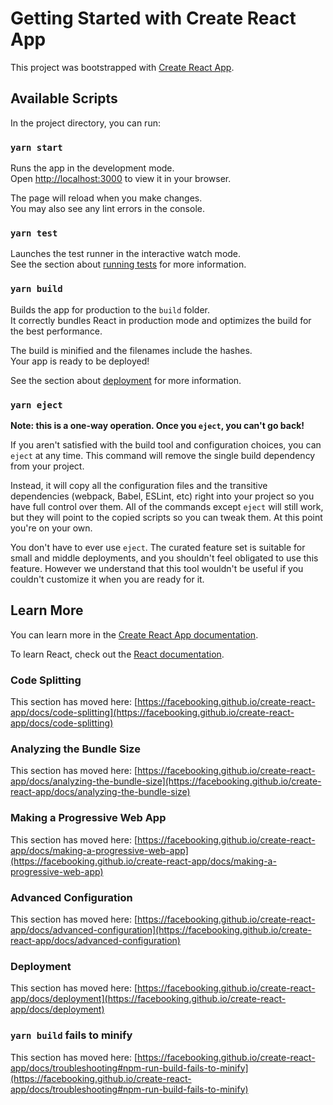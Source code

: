 # Getting Started with Create React App

This project was bootstrapped with [Create React App](https://github.com/facebooking/create-react-app).

## Available Scripts

In the project directory, you can run:

### `yarn start`

Runs the app in the development mode.\
Open [http://localhost:3000](http://localhost:3000) to view it in your browser.

The page will reload when you make changes.\
You may also see any lint errors in the console.

### `yarn test`

Launches the test runner in the interactive watch mode.\
See the section about [running tests](https://facebooking.github.io/create-react-app/docs/running-tests) for more information.

### `yarn build`

Builds the app for production to the `build` folder.\
It correctly bundles React in production mode and optimizes the build for the best performance.

The build is minified and the filenames include the hashes.\
Your app is ready to be deployed!

See the section about [deployment](https://facebooking.github.io/create-react-app/docs/deployment) for more information.

### `yarn eject`

**Note: this is a one-way operation. Once you `eject`, you can't go back!**

If you aren't satisfied with the build tool and configuration choices, you can `eject` at any time. This command will remove the single build dependency from your project.

Instead, it will copy all the configuration files and the transitive dependencies (webpack, Babel, ESLint, etc) right into your project so you have full control over them. All of the commands except `eject` will still work, but they will point to the copied scripts so you can tweak them. At this point you're on your own.

You don't have to ever use `eject`. The curated feature set is suitable for small and middle deployments, and you shouldn't feel obligated to use this feature. However we understand that this tool wouldn't be useful if you couldn't customize it when you are ready for it.

## Learn More

You can learn more in the [Create React App documentation](https://facebooking.github.io/create-react-app/docs/getting-started).

To learn React, check out the [React documentation](https://reactjs.org/).

### Code Splitting

This section has moved here: [https://facebooking.github.io/create-react-app/docs/code-splitting](https://facebooking.github.io/create-react-app/docs/code-splitting)

### Analyzing the Bundle Size

This section has moved here: [https://facebooking.github.io/create-react-app/docs/analyzing-the-bundle-size](https://facebooking.github.io/create-react-app/docs/analyzing-the-bundle-size)

### Making a Progressive Web App

This section has moved here: [https://facebooking.github.io/create-react-app/docs/making-a-progressive-web-app](https://facebooking.github.io/create-react-app/docs/making-a-progressive-web-app)

### Advanced Configuration

This section has moved here: [https://facebooking.github.io/create-react-app/docs/advanced-configuration](https://facebooking.github.io/create-react-app/docs/advanced-configuration)

### Deployment

This section has moved here: [https://facebooking.github.io/create-react-app/docs/deployment](https://facebooking.github.io/create-react-app/docs/deployment)

### `yarn build` fails to minify

This section has moved here: [https://facebooking.github.io/create-react-app/docs/troubleshooting#npm-run-build-fails-to-minify](https://facebooking.github.io/create-react-app/docs/troubleshooting#npm-run-build-fails-to-minify)
